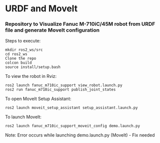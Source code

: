 # URDF and MoveIt
### Repository to Visualize Fanuc M-710iC/45M robot from URDF file and generate MoveIt configuration

Steps to execute: 
```
mkdir ros2_ws/src
cd ros2_ws
Clone the repo
colcon build
source install/setup.bash
```

To view the robot in Rviz:
```
ros2 launch fanuc_m710ic_support view_robot.launch.py
ros2 run fanuc_m710ic_support publish_joint_states
```

To open MoveIt Setup Assistant: 
```
ros2 launch moveit_setup_assistant setup_assistant.launch.py
```

To launch MoveIt: 
```
ros2 launch fanuc_m710ic_support_moveit_config demo.launch.py
```

Note: Error occurs while launching demo.launch.py (MoveIt) - Fix needed
